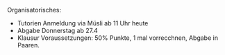 Organisatorisches:
- Tutorien Anmeldung via Müsli ab 11 Uhr heute
- Abgabe Donnerstag ab 27.4 
- Klausur Voraussetzungen: 50% Punkte, 1 mal vorrecchnen, Abgabe in Paaren.

